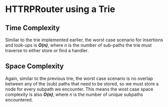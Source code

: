 # HTTRPRouter using a Trie

## Time Complexity
Similar to the trie implemented earlier, the worst case scenario for insertions and look-ups is ***O(n)***, where *n* is the number of sub-paths the trie must traverse to either store or find a handler. 

## Space Complexity
Again, similar to the previous trie, the worst case scenario is no overlap between any of the (sub) paths that need to be stored, so we must store a node for every subpath we encounter. This means the wost case space complexity is also ***O(n)***, where *n* is the number of unique subpaths encountered.